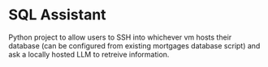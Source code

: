 # SQL Assistant

Python project to allow users to SSH into whichever vm hosts their database (can be configured from existing mortgages database script) and ask a locally hosted LLM to retreive information.
